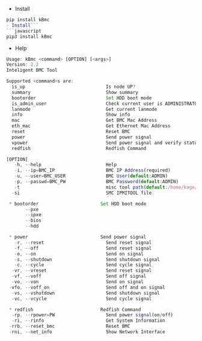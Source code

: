 - Install
```javascript
pip install kBmc
- Install```
```javascript
pip3 install kBmc
```

- Help
```javascript
Usage: kBmc <command> [OPTION] [<args>]
Version: 2.2
Inteligent BMC Tool

Supported <command>s are:
  is_up                              Is node UP?
  summary                            Show summary
  bootorder                          Set HDD boot mode
  is_admin_user                      Check current user is ADMINISTRATOR user
  lanmode                            Get current lanmode
  info                               Show info
  mac                                Get BMC Mac Address
  eth_mac                            Get Ethernet Mac Address
  reset                              Reset BMC
  power                              Send power signal
  vpower                             Send power signal and verify status
  redfish                            Redfish Command

[OPTION]
   -h, --help                        Help
   -i, --ip=BMC_IP                   BMC IP Address(required)
   -u, --user=BMC_USER               BMC User(default:ADMIN)
   -p, --passwd=BMC_PW               BMC Password(default:ADMIN)
   -t                                misc tool path(default:/home/kage/.local/lib/python3.6/site-packages/kmisc)
  -si                                SMC IPMITOOL file

 * bootorder                       Set HDD boot mode
       --pxe                         
       --ipxe                        
       --bios                        
       --hdd                         

 * power                           Send power signal
   -r, --reset                       Send reset signal
   -f, --off                         Send reset signal
   -o, --on                          Send on signal
   -s, --shutdown                    Send shutdown signal
   -c, --cycle                       Send cycle signal
  -vr, --vreset                      Send reset signal
  -vf, --voff                        Send off signal
  -vo, --von                         Send on signal
 -vfo, --voff_on                     Send off and on signal
  -vs, --vshutdown                   Send shutdown signal
  -vc, --vcycle                      Send cycle signal

 * redfish                         Redfish Command
  -rp, --rpower=PW                   Send power signal(on/off)
  -ri, --rinfo                       Get System Information
 -rrb, --reset_bmc                   Reset BMC
 -rni, --net_info                    Show Network Interface
```
